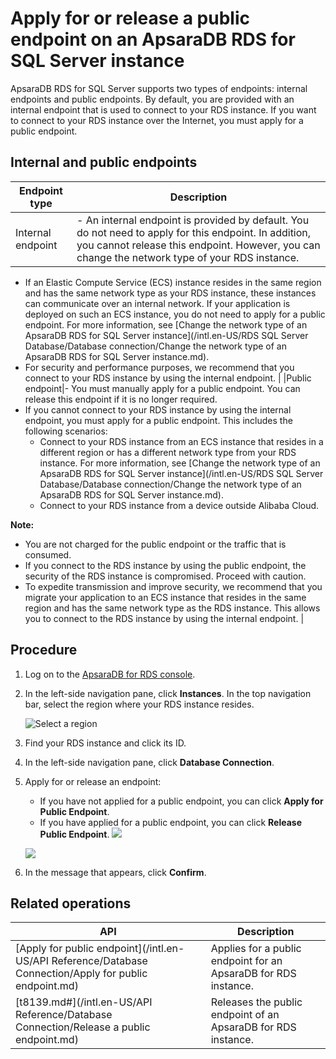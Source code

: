 # Apply for or release a public endpoint on an ApsaraDB RDS for SQL Server instance

ApsaraDB RDS for SQL Server supports two types of endpoints: internal endpoints and public endpoints. By default, you are provided with an internal endpoint that is used to connect to your RDS instance. If you want to connect to your RDS instance over the Internet, you must apply for a public endpoint.

## Internal and public endpoints

|Endpoint type|Description|
|-------------|-----------|
|Internal endpoint|-   An internal endpoint is provided by default. You do not need to apply for this endpoint. In addition, you cannot release this endpoint. However, you can change the network type of your RDS instance.
-   If an Elastic Compute Service \(ECS\) instance resides in the same region and has the same network type as your RDS instance, these instances can communicate over an internal network. If your application is deployed on such an ECS instance, you do not need to apply for a public endpoint. For more information, see [Change the network type of an ApsaraDB RDS for SQL Server instance](/intl.en-US/RDS SQL Server Database/Database connection/Change the network type of an ApsaraDB RDS for SQL Server instance.md).
-   For security and performance purposes, we recommend that you connect to your RDS instance by using the internal endpoint. |
|Public endpoint|-   You must manually apply for a public endpoint. You can release this endpoint if it is no longer required.
-   If you cannot connect to your RDS instance by using the internal endpoint, you must apply for a public endpoint. This includes the following scenarios:
    -   Connect to your RDS instance from an ECS instance that resides in a different region or has a different network type from your RDS instance. For more information, see [Change the network type of an ApsaraDB RDS for SQL Server instance](/intl.en-US/RDS SQL Server Database/Database connection/Change the network type of an ApsaraDB RDS for SQL Server instance.md).
    -   Connect to your RDS instance from a device outside Alibaba Cloud.

**Note:**

-   You are not charged for the public endpoint or the traffic that is consumed.
-   If you connect to the RDS instance by using the public endpoint, the security of the RDS instance is compromised. Proceed with caution.
-   To expedite transmission and improve security, we recommend that you migrate your application to an ECS instance that resides in the same region and has the same network type as the RDS instance. This allows you to connect to the RDS instance by using the internal endpoint. |

## Procedure

1.  Log on to the [ApsaraDB for RDS console](https://rds.console.aliyun.com/).

2.  In the left-side navigation pane, click **Instances**. In the top navigation bar, select the region where your RDS instance resides.

    ![Select a region](https://static-aliyun-doc.oss-cn-hangzhou.aliyuncs.com/assets/img/en-US/8651559951/p36543.png)

3.  Find your RDS instance and click its ID.

4.  In the left-side navigation pane, click **Database Connection**.

5.  Apply for or release an endpoint:

    -   If you have not applied for a public endpoint, you can click **Apply for Public Endpoint**.
    -   If you have applied for a public endpoint, you can click **Release Public Endpoint**.
    ![](https://static-aliyun-doc.oss-cn-hangzhou.aliyuncs.com/assets/img/en-US/6150359951/p11667.png)

    ![](https://static-aliyun-doc.oss-cn-hangzhou.aliyuncs.com/assets/img/en-US/6150359951/p3993.png)

6.  In the message that appears, click **Confirm**.


## Related operations

|API|Description|
|---|-----------|
|[Apply for public endpoint](/intl.en-US/API Reference/Database Connection/Apply for public endpoint.md)|Applies for a public endpoint for an ApsaraDB for RDS instance.|
|[t8139.md\#](/intl.en-US/API Reference/Database Connection/Release a public endpoint.md)|Releases the public endpoint of an ApsaraDB for RDS instance.|

